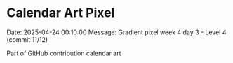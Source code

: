 # Calendar Art Pixel

Date: 2025-04-24 00:10:00
Message: Gradient pixel week 4 day 3 - Level 4 (commit 11/12)

Part of GitHub contribution calendar art
